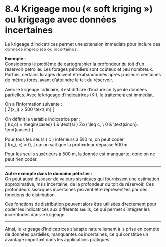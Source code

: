 # 8.4 Krigeage mou (« soft kriging ») ou krigeage avec données incertaines

Le krigeage d’indicatrices permet une extension immédiate pour inclure des données imprécises ou incertaines.

**Exemple :**  
Considérons le problème de cartographier la profondeur du toit d’un réservoir pétrolier. Les forages pétroliers sont coûteux et peu nombreux. Parfois, certains forages doivent être abandonnés après plusieurs centaines de mètres forés, avant d’atteindre le toit du réservoir.

Avec le krigeage ordinaire, il est difficile d’inclure ce type de données partielles. Avec le krigeage d’indicatrices (KI), le traitement est immédiat.

On a l’information suivante :  
\[
Z(x_i) > 500 \text{ m}
\]

On définit la variable indicatrice par :  
\[
I(x,c) = 
\begin{cases}
1 & \text{si } Z(x) \leq c, \\
0 & \text{sinon}.
\end{cases}
\]

Pour tous les seuils \( c \) inférieurs à 500 m, on peut coder  
\[
I(x_i, c) = 0,
\]
car on sait que la profondeur dépasse 500 m.

Pour les seuils supérieurs à 500 m, la donnée est manquante, donc on ne peut rien coder.

---

**Autre exemple dans le domaine pétrolier :**  
On peut aussi disposer de valeurs sismiques qui fournissent une estimation approximative, mais incertaine, de la profondeur du toit du réservoir. Ces profondeurs sismiques incertaines peuvent être représentées par des fonctions de distribution.

Ces fonctions de distribution peuvent alors être utilisées directement pour coder les indicatrices aux différents seuils, ce qui permet d’intégrer les incertitudes dans le krigeage.

---

Ainsi, le krigeage d’indicatrices s’adapte naturellement à la prise en compte de données partielles, manquantes ou incertaines, ce qui constitue un avantage important dans les applications pratiques.
